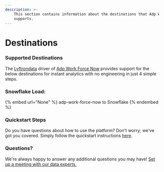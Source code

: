 ```yaml
---
description: >-
    This section contains information about the destinations that Adp Work Force Now
    supports.
---
```


# Destinations

### Supported Destinations

The [Lyftrondata](https://www.lyftrondata.com/) driver of [Adp Work Force Now](None) provides support for the below destinations for instant analytics with no engineering in just 4 simple steps.

### Snowflake Load:

{% embed url="None" %}
adp-work-force-now to Snowflake
{% endembed %}

### Quickstart Steps

Do you have questions about how to use the platform? Don't worry; we've got you covered. Simply follow the quickstart instructions [here](README.md).

### Questions? <a href="#questions" id="questions"></a>

We're always happy to answer any additional questions you may have! [Set up a meeting with our data experts.](https://www.lyftrondata.com/book-a-meeting/)
